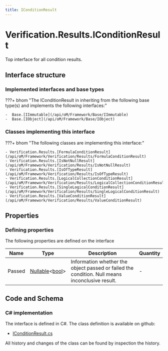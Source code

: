 ```yaml
---
title: IConditionResult
---
```


# Verification.Results.IConditionResult

Top interface for all condition results.

## Interface structure

### Implemented interfaces and base types

???+ bhom "The IConditionResult in inheriting from the following base type(s) and implements the following interfaces:"

    -  Base.[IImmutable](/api/oM/Framework/Base/IImmutable)
    -  Base.[IObject](/api/oM/Framework/Base/IObject)


### Classes implementing this interface

???+ bhom "The following classes are implementing this interface:"

    - Verification.Results.[FormulaConditionResult](/api/oM/Framework/Verification/Results/FormulaConditionResult)
    - Verification.Results.[IsNotNullResult](/api/oM/Framework/Verification/Results/IsNotNullResult)
    - Verification.Results.[IsOfTypeResult](/api/oM/Framework/Verification/Results/IsOfTypeResult)
    - Verification.Results.[LogicalCollectionConditionResult](/api/oM/Framework/Verification/Results/LogicalCollectionConditionResult)
    - Verification.Results.[SingleLogicalConditionResult](/api/oM/Framework/Verification/Results/SingleLogicalConditionResult)
    - Verification.Results.[ValueConditionResult](/api/oM/Framework/Verification/Results/ValueConditionResult)


## Properties



### Defining properties

The following properties are defined on the interface

| Name             | Type             | Description      | Quantity         |
|------------------|------------------|------------------|------------------|
| Passed | [Nullable](https://learn.microsoft.com/en-us/dotnet/api/System.Nullable-1?view=netstandard-2.0)&lt;[bool](https://learn.microsoft.com/en-us/dotnet/api/System.Boolean?view=netstandard-2.0)&gt; | Information whether the object passed or failed the condition. Null means inconclusive result. | - |


## Code and Schema

### C# implementation

The interface is defined in C#. The class definition is available on github:

- [IConditionResult.cs](https://github.com/BHoM/BHoM/blob/develop/Verification_oM/Results/Conditions/IConditionResult.cs)

All history and changes of the class can be found by inspection the history.
